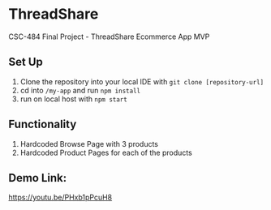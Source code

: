 # ThreadShare
CSC-484 Final Project - ThreadShare Ecommerce App MVP

## Set Up
1. Clone the repository into your local IDE with `git clone [repository-url]`
2. cd into `/my-app` and run `npm install`
3. run on local host with `npm start`

## Functionality
1. Hardcoded Browse Page with 3 products  
2. Hardcoded Product Pages for each of the products  

## Demo Link:
https://youtu.be/PHxb1pPcuH8
